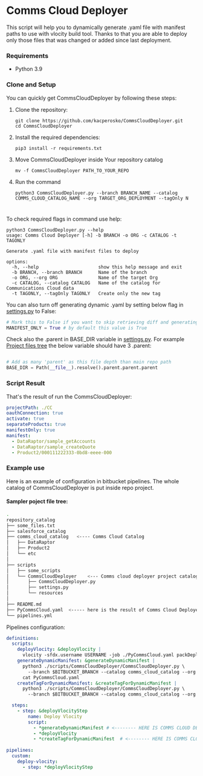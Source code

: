# Comms Cloud Deployer

This script will help you to dynamically generate .yaml file with manifest paths to use with vlocity build tool. Thanks
to that you are able to deploy only those files that was changed or added since last deployment.


### Requirements
+ Python 3.9

### Clone and Setup
You can quickly get CommsCloudDeployer by following these steps:

1. Clone the repository:
    ```commandline
    git clone https://github.com/kacperosko/CommsCloudDeployer.git
    cd CommsCloudDeployer
    ```
2. Install the required dependencies:
    ```commandline
    pip3 install -r requirements.txt
    ```
3. Move CommsCloudDeployer inside Your repository catalog
    ```commandline
    mv -f CommsCloudDeployer PATH_TO_YOUR_REPO
    ```
4. Run the command
      ```commandline
      python3 CommsCloudDeployer.py --branch BRANCH_NAME --catalog COMMS_CLOUD_CATALOG_NAME --org TARGET_ORG_DEPLOYMENT --tagOnly N
    ```
#
To check required flags in command use help:
```commandline
python3 CommsCloudDeployer.py --help
usage: Comms Cloud Deployer [-h] -b BRANCH -o ORG -c CATALOG -t TAGONLY

Generate .yaml file with manifest files to deploy

options:
  -h, --help                      show this help message and exit
  -b BRANCH, --branch BRANCH      Name of the branch
  -o ORG, --org ORG               Name of the target Org
  -c CATALOG, --catalog CATALOG   Name of the catalog for Communications Cloud data
  -t TAGONLY, --tagOnly TAGONLY   Create only the new tag
```

You can also turn off generating dynamic .yaml by setting below flag in [settings.py](settings.py) to False:
```python
# Mark this to False if you want to skip retrieving diff and generating manifest file
MANIFEST_ONLY = True # by default this value is True
```
Check also the .parent in BASE_DIR variable in [settings.py](settings.py). For example [Project files tree](README.md:77) the below variable should have 3 .parent:
```python

# Add as many 'parent' as this file depth than main repo path
BASE_DIR = Path(__file__).resolve().parent.parent.parent
```
### Script Result

That's the result of run the CommsCloudDeployer:
```yaml
projectPath: ./CC
oauthConnection: true
activate: true
separateProducts: true
manifestOnly: true
manifest:
  - DataRaptor/sample_getAccounts
  - DataRaptor/sample_createQuote
  - Product2/000111222333-0bd8-eeee-000
```


### Example use

Here is an example of configuration in bitbucket pipelines. The whole catalog of CommsCloudDeployer is put inside repo project.

#### Sampler poject file tree:
```bash
.
repository_catalog
├── some_files.txt
├── salesforce_catalog
├── comms_cloud_catalog   <---- Comms Cloud Catalog
│   ├── DataRaptor
│   ├── Product2
│   └── etc
│
├── scripts
│   ├── some_scripts
│   └── CommsCloudDeployer    <--- Comms cloud deployer project catalog
│       ├── CommsCloudDeployer.py
│       ├── settings.py
│       └── resources
│
├── README.md
├── PyCommsCloud.yaml  <----- here is the result of Comms Cloud Deployer
└── pipelines.yml
```

Pipelines configuration:
```yaml
definitions:
  scripts:
    deployVlocity: &deployVlocity |
      vlocity -sfdx.username USERNAME -job ./PyCommsCloud.yaml packDeploy # <----- add PyCommsCloud.yaml as job file
    generateDynamicManifest: &generateDynamicManifest |
      python3 ./scripts/CommsCloudDeployer/CommsCloudDeployer.py \
        --branch $BITBUCKET_BRANCH --catalog comms_cloud_catalog --org QA --tagOnly N
      cat PyCommsCloud.yaml 
    createTagForDynamicManifest: &createTagForDynamicManifest |
      python3 ./scripts/CommsCloudDeployer/CommsCloudDeployer.py \
        --branch $BITBUCKET_BRANCH --catalog comms_cloud_catalog --org QA --tagOnly Y

  steps:
    - step: &deployVlocityStep
        name: Deploy Vlocity
        script:
          - *generateDynamicManifest # <-------- HERE IS COMMS CLOUD DEPLOYER START
          - *deployVlocity
          - *createTagForDynamicManifest  # <-------- HERE IS COMMS CLOUD DEPLOYER END
    
pipelines:
  custom: 
    deploy-vlocity:
      - step: *deployVlocityStep
```